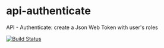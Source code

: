 # api-authenticate
API - Authenticate: create a Json Web Token with user's roles

[![Build Status](https://travis-ci.org/antoine-aumjaud/api-authenticate.svg?branch=master)](https://travis-ci.org/antoine-aumjaud/api-authenticate)
